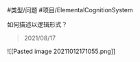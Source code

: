       

#类型/问题 
#项目/ElementalCognitionSystem 

如何描述以逻辑形式？

> 2021/08/17

![[Pasted image 20211012171055.png]]